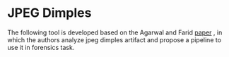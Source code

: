 # JPEG Dimples
The following tool is developed based on the Agarwal and Farid [paper](https://github.com/jabosso/JPEG_Dimples_tool/blob/main/Agarwal_Farid.pdf) , in which the authors analyze jpeg dimples artifact and propose a pipeline to use it in forensics task.


